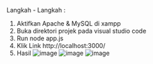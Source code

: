 Langkah - Langkah : 
1. Aktifkan Apache & MySQL di xampp
2. Buka direktori projek pada visual studio code
3. Run node app.js
4. Klik Link http://localhost:3000/
5. Hasil
   ![image](https://github.com/user-attachments/assets/59c9b824-fd86-480c-8d76-388d83d0a34c)
   ![image](https://github.com/user-attachments/assets/9813894d-d6dc-46b4-9697-6aaf084c6779)
   ![image](https://github.com/user-attachments/assets/806fc5e7-14dd-4c53-b2a9-03b041b62c31)
   

